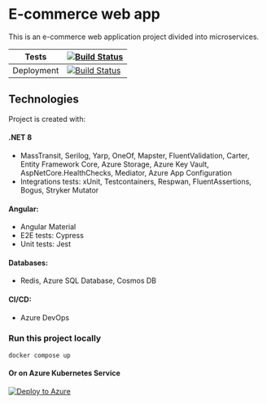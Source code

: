 # E-commerce web app

This is an e-commerce web application project divided into microservices.

| Tests  | [![Build Status](https://dev.azure.com/lewy64/WebShop/_apis/build/status%2Ftests%2FRun%20Basket%20Api%20tests?branchName=master)](https://dev.azure.com/lewy64/WebShop/_build/latest?definitionId=2&branchName=master) |
| --------------- | --------------- |
| Deployment  | [![Build Status](https://dev.azure.com/lewy64/WebShop/_apis/build/status%2Fdeployment%2FDeploy%20WebShop%20app?branchName=master)](https://dev.azure.com/lewy64/WebShop/_build/latest?definitionId=4&branchName=master) |

## Technologies
Project is created with:
#### .NET 8
* MassTransit, Serilog, Yarp, OneOf, Mapster, FluentValidation, Carter,
  Entity Framework Core, Azure Storage, Azure Key Vault, AspNetCore.HealthChecks, Mediator, Azure App Configuration
* Integrations tests: xUnit, Testcontainers, Respwan, FluentAssertions, Bogus, Stryker Mutator
#### Angular:
* Angular Material
* E2E tests: Cypress
* Unit tests: Jest
#### Databases: 
* Redis, Azure SQL Database, Cosmos DB
#### CI/CD:
* Azure DevOps

### Run this project locally
```
docker compose up
```
#### Or on Azure Kubernetes Service
[![Deploy to Azure](https://aka.ms/deploytoazurebutton)](https://portal.azure.com/#create/Microsoft.Template/uri/https%3A%2F%2Fraw.githubusercontent.com%2Flewy256%2FWebShop%2Fmaster%2F.azure%2Finfrastructure%2Ftemplate.json)

